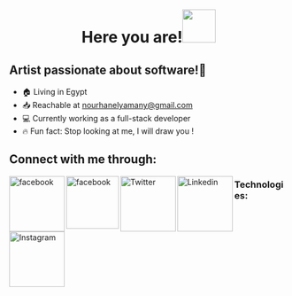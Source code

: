 <h1 align="center">Here you are!<img src="https://media.giphy.com/media/4PXQedYt926NXN2LT2/giphy.gif" width="60px"</h1>


## Artist passionate about software!:art:
- 🏠 Living in Egypt
- :inbox_tray: Reachable at nourhanelyamany@gmail.com
- 💻 Currently working as a full-stack developer
- 🔥 Fun fact: Stop looking at me, I will draw you !

## Connect with me through:
  
  
[<img align="left" alt="facebook" width="100px" src="https://img.shields.io/badge/Facebook-1877F2?style=for-the-badge&logo=facebook&logoColor=white" />][facebook]
[<img align="left" alt="facebook" width="95px" src="https://img.shields.io/badge/Gmail-D14836?style=for-the-badge&logo=gmail&logoColor=white" />][gmail]
[<img align="left" alt="Twitter" width="100px" src="https://img.shields.io/badge/Twitter-1DA1F2?style=for-the-badge&logo=twitter&logoColor=white" />][twitter]
[<img align="left" alt="Linkedin" width="100px" src="https://img.shields.io/badge/LinkedIn-0077B5?style=for-the-badge&logo=linkedin&logoColor=white" />][linkedin]
[<img align="left" alt="Instagram" width="100px" src="https://img.shields.io/badge/Instagram-E4405F?style=for-the-badge&logo=instagram&logoColor=white" />][instagram]

### Technologies:
  
  
  
  
  
  
  
  
  
  
[twitter]: https://twitter.com/NurhanElyamany
[linkedin]: https://www.linkedin.com/in/eng-nourhan/
[instagram]: https://www.instagram.com/nourhanmohh/
[facebook]:https://www.facebook.com/NourhanMohammedd
[gmail]: https://mail.google.com/mail/u/0/?tab=rm&ogbl#inbox?compose=CllgCJTLGNbPGXprXCnZhRnDTSfXtWLpkHcCHBqMvBKtWRFHbMNzPDFhJHLvVfgKbJPNTvzjdvq
<!--
